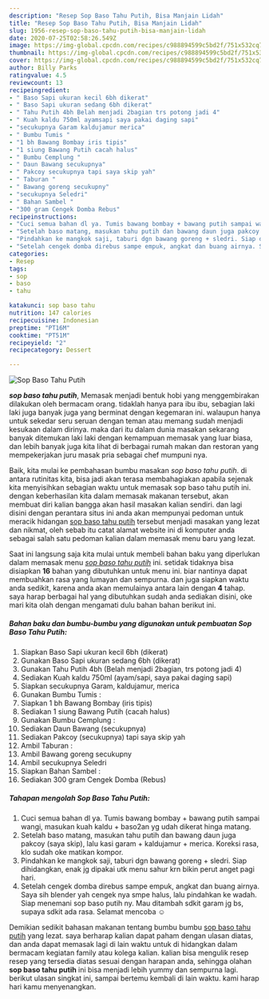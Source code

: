 ```yaml
---
description: "Resep Sop Baso Tahu Putih, Bisa Manjain Lidah"
title: "Resep Sop Baso Tahu Putih, Bisa Manjain Lidah"
slug: 1956-resep-sop-baso-tahu-putih-bisa-manjain-lidah
date: 2020-07-25T02:58:26.549Z
image: https://img-global.cpcdn.com/recipes/c988894599c5bd2f/751x532cq70/sop-baso-tahu-putih-foto-resep-utama.jpg
thumbnail: https://img-global.cpcdn.com/recipes/c988894599c5bd2f/751x532cq70/sop-baso-tahu-putih-foto-resep-utama.jpg
cover: https://img-global.cpcdn.com/recipes/c988894599c5bd2f/751x532cq70/sop-baso-tahu-putih-foto-resep-utama.jpg
author: Billy Parks
ratingvalue: 4.5
reviewcount: 13
recipeingredient:
- " Baso Sapi ukuran kecil 6bh dikerat"
- " Baso Sapi ukuran sedang 6bh dikerat"
- " Tahu Putih 4bh Belah menjadi 2bagian trs potong jadi 4"
- " Kuah kaldu 750ml ayamsapi saya pakai daging sapi"
- "secukupnya Garam kaldujamur merica"
- " Bumbu Tumis "
- "1 bh Bawang Bombay iris tipis"
- "1 siung Bawang Putih cacah halus"
- " Bumbu Cemplung "
- " Daun Bawang secukupnya"
- " Pakcoy secukupnya tapi saya skip yah"
- " Taburan "
- " Bawang goreng secukupny"
- "secukupnya Seledri"
- " Bahan Sambel "
- "300 gram Cengek Domba Rebus"
recipeinstructions:
- "Cuci semua bahan dl ya. Tumis bawang bombay + bawang putih sampai wangi, masukan kuah kaldu + baso2an yg udah dikerat hinga matang."
- "Setelah baso matang, masukan tahu putih dan bawang daun juga pakcoy (saya skip), lalu kasi garam + kaldujamur + merica. Koreksi rasa, klo sudah oke matikan kompor."
- "Pindahkan ke mangkok saji, taburi dgn bawang goreng + sledri. Siap dihidangkan, enak jg dipakai utk menu sahur krn bikin perut anget pagi hari."
- "Setelah cengek domba direbus sampe empuk, angkat dan buang airnya. Saya sih blender yah cengek nya smpe halus, lalu pindahkan ke wadah. Siap menemani sop baso putih ny. Mau ditambah sdkit garam jg bs, supaya sdkit ada rasa. Selamat mencoba ☺"
categories:
- Resep
tags:
- sop
- baso
- tahu

katakunci: sop baso tahu 
nutrition: 147 calories
recipecuisine: Indonesian
preptime: "PT16M"
cooktime: "PT51M"
recipeyield: "2"
recipecategory: Dessert

---
```



![Sop Baso Tahu Putih](https://img-global.cpcdn.com/recipes/c988894599c5bd2f/751x532cq70/sop-baso-tahu-putih-foto-resep-utama.jpg)

<b><i>sop baso tahu putih</i></b>, Memasak menjadi bentuk hobi yang menggembirakan dilakukan oleh bermacam orang. tidaklah hanya para ibu ibu, sebagian laki laki juga banyak juga yang berminat dengan kegemaran ini. walaupun hanya untuk sekedar seru seruan dengan teman atau memang sudah menjadi kesukaan dalam dirinya. maka dari itu dalam dunia masakan sekarang banyak ditemukan laki laki dengan kemampuan memasak yang luar biasa, dan lebih banyak juga kita lihat di berbagai rumah makan dan restoran yang mempekerjakan juru masak pria sebagai chef mumpuni nya.



Baik, kita mulai ke pembahasan bumbu masakan <i>sop baso tahu putih</i>. di antara rutinitas kita, bisa jadi akan terasa membahagiakan apabila sejenak kita menyisihkan sebagian waktu untuk memasak sop baso tahu putih ini. dengan keberhasilan kita dalam memasak makanan tersebut, akan membuat diri kalian bangga akan hasil masakan kalian sendiri. dan lagi disini dengan perantara situs ini anda akan mempunyai pedoman untuk meracik hidangan <u>sop baso tahu putih</u> tersebut menjadi masakan yang lezat dan nikmat, oleh sebab itu catat alamat website ini di komputer anda sebagai salah satu pedoman kalian dalam memasak menu baru yang lezat.


Saat ini langsung saja kita mulai untuk membeli bahan baku yang diperlukan dalam memasak menu <u><i>sop baso tahu putih</i></u> ini. setidak tidaknya bisa disiapkan <b>16</b> bahan yang dibutuhkan untuk menu ini. biar nantinya dapat membuahkan rasa yang lumayan dan sempurna. dan juga siapkan waktu anda sedikit, karena anda akan memulainya antara lain dengan <b>4</b> tahap. saya harap berbagai hal yang dibutuhkan sudah anda sediakan disini, oke mari kita olah dengan mengamati dulu bahan bahan berikut ini.

<!--inarticleads1-->

##### Bahan baku dan bumbu-bumbu yang digunakan untuk pembuatan Sop Baso Tahu Putih:

1. Siapkan  Baso Sapi ukuran kecil 6bh (dikerat)
1. Gunakan  Baso Sapi ukuran sedang 6bh (dikerat)
1. Gunakan  Tahu Putih 4bh (Belah menjadi 2bagian, trs potong jadi 4)
1. Sediakan  Kuah kaldu 750ml (ayam/sapi, saya pakai daging sapi)
1. Siapkan secukupnya Garam, kaldujamur, merica
1. Gunakan  Bumbu Tumis :
1. Siapkan 1 bh Bawang Bombay (iris tipis)
1. Sediakan 1 siung Bawang Putih (cacah halus)
1. Gunakan  Bumbu Cemplung :
1. Sediakan  Daun Bawang (secukupnya)
1. Sediakan  Pakcoy (secukupnya) tapi saya skip yah
1. Ambil  Taburan :
1. Ambil  Bawang goreng secukupny
1. Ambil secukupnya Seledri
1. Siapkan  Bahan Sambel :
1. Sediakan 300 gram Cengek Domba (Rebus)




<!--inarticleads2-->

##### Tahapan mengolah Sop Baso Tahu Putih:

1. Cuci semua bahan dl ya. Tumis bawang bombay + bawang putih sampai wangi, masukan kuah kaldu + baso2an yg udah dikerat hinga matang.
1. Setelah baso matang, masukan tahu putih dan bawang daun juga pakcoy (saya skip), lalu kasi garam + kaldujamur + merica. Koreksi rasa, klo sudah oke matikan kompor.
1. Pindahkan ke mangkok saji, taburi dgn bawang goreng + sledri. Siap dihidangkan, enak jg dipakai utk menu sahur krn bikin perut anget pagi hari.
1. Setelah cengek domba direbus sampe empuk, angkat dan buang airnya. Saya sih blender yah cengek nya smpe halus, lalu pindahkan ke wadah. Siap menemani sop baso putih ny. Mau ditambah sdkit garam jg bs, supaya sdkit ada rasa. Selamat mencoba ☺




Demikian sedikit bahasan makanan tentang bumbu bumbu <u>sop baso tahu putih</u> yang lezat. saya berharap kalian dapat paham dengan ulasan diatas, dan anda dapat memasak lagi di lain waktu untuk di hidangkan dalam bermacam kegiatan family atau kolega kalian. kalian bisa mengulik resep resep yang tersedia diatas sesuai dengan harapan anda, sehingga olahan <b>sop baso tahu putih</b> ini bisa menjadi lebih yummy dan sempurna lagi. berikut ulasan singkat ini, sampai bertemu kembali di lain waktu. kami harap hari kamu menyenangkan.
